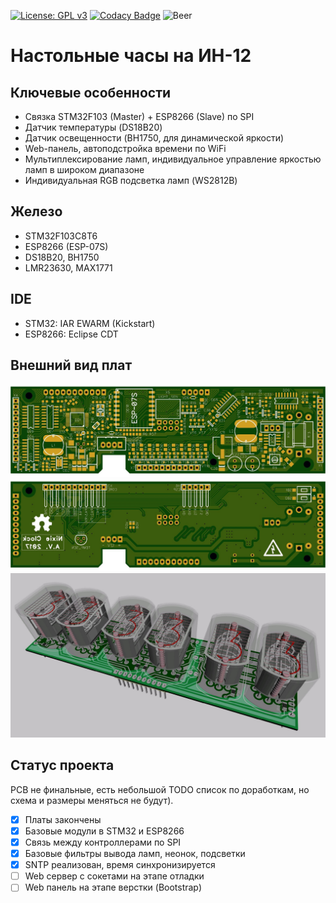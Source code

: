 [![License: GPL v3](https://img.shields.io/badge/License-GPL%20v3-blue.svg)](https://www.gnu.org/licenses/gpl-3.0)
[![Codacy Badge](https://api.codacy.com/project/badge/Grade/c843050f193b43f386815034419c3617)](https://www.codacy.com/app/exclude/nixie-clock?utm_source=github.com&amp;utm_medium=referral&amp;utm_content=jingobo/nixie-clock&amp;utm_campaign=Badge_Grade)
![Beer](https://img.shields.io/beerpay/hashdog/scrapfy-chrome-extension.svg)

# Настольные часы на ИН-12
## Ключевые особенности
* Связка STM32F103 (Master) + ESP8266 (Slave) по SPI
* Датчик температуры (DS18B20)
* Датчик освещенности (BH1750, для динамической яркости)
* Web-панель, автоподстройка времени по WiFi
* Мультиплексирование ламп, индивидуальное управление яркостью ламп в широком диапазоне
* Индивидуальная RGB подсветка ламп (WS2812B)
## Железо
* STM32F103C8T6
* ESP8266 (ESP-07S)
* DS18B20, BH1750
* LMR23630, MAX1771
## IDE
* STM32: IAR EWARM (Kickstart)
* ESP8266: Eclipse CDT
## Внешний вид плат
![Основная плата сверху](https://github.com/jingobo/nixie-clock/blob/master/meta/Images/pcb_primary_top.jpg?raw=true)
![Основная плата снизу](https://github.com/jingobo/nixie-clock/blob/master/meta/Images/pcb_primary_bottom.jpg?raw=true)
![Вторичная плата в 3D](https://github.com/jingobo/nixie-clock/blob/master/meta/Images/pcb_secondary_3d.jpg?raw=true)
## Статус проекта
PCB не финальные, есть небольшой TODO список по доработкам, но схема и размеры меняться не будут).
- [x] Платы закончены
- [x] Базовые модули в STM32 и ESP8266
- [x] Связь между контроллерами по SPI
- [x] Базовые фильтры вывода ламп, неонок, подсветки
- [x] SNTP реализован, время синхронизируется
- [ ] Web сервер с сокетами на этапе отладки
- [ ] Web панель на этапе верстки (Bootstrap)
